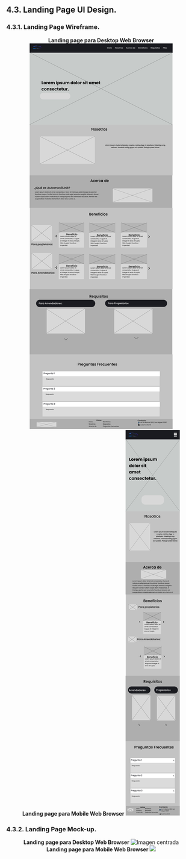 ## 4.3. Landing Page UI Design.
### 4.3.1. Landing Page Wireframe.

 <div align="center" style="{}" >
  <strong>Landing page para Desktop Web Browser</strong>
  <img src="./landing_page_wireframes/desktop/Landing page.jpg" alt="Imagen centrada"/>
</div>

 <div align="center" style="{}" >
  <strong>Landing page para Mobile Web Browser</strong>
  <img src="./landing_page_wireframes/movile/Landing page_wireframe_movil_page-0002.jpg"/>
</div>
</div>


### 4.3.2. Landing Page Mock-up.


  <div align="center" style="{}" >
  <strong>Landing page para Desktop Web Browser</strong>
   <img src="./landing_page_mockups/desktop/Landing_page.jpg" alt="Imagen centrada"/>
</div>

 <div align="center" style="{}" >
  <strong>Landing page para Mobile Web Browser</strong>
   <img src="./landing_page_mockups/movile/ilovepdf_page_movil_mockup_page-0001.jpg"/>
</div>
